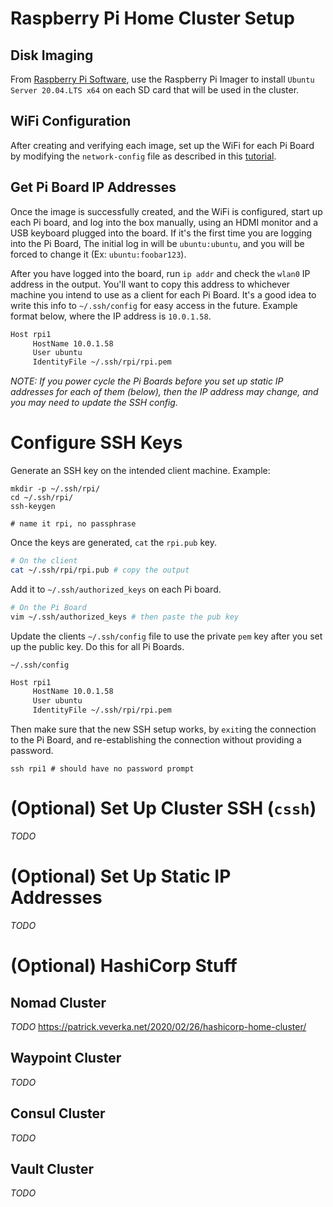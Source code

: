 # Raspberry Pi Home Cluster Setup

## Disk Imaging

From [Raspberry Pi Software](https://www.raspberrypi.org/software/), use the Raspberry Pi Imager to install `Ubuntu Server 20.04.LTS x64` on each SD card that will be used in the cluster.

## WiFi Configuration

After creating and verifying each image, set up the WiFi for each Pi Board by modifying the `network-config` file as described in this [tutorial](https://ubuntu.com/tutorials/how-to-install-ubuntu-on-your-raspberry-pi#3-wifi-or-ethernet).

## Get Pi Board IP Addresses

Once the image is successfully created, and the WiFi is configured, start up each Pi board, and log into the box manually, using an HDMI monitor and a USB keyboard plugged into the board. If it's the first time you are logging into the Pi Board, The initial log in will be `ubuntu:ubuntu`, and you will be forced to change it (Ex: `ubuntu:foobar123`).

After you have logged into the board, run `ip addr` and check the `wlan0` IP address in the output. You'll want to copy this address to whichever machine you intend to use as a client for each Pi Board. It's a good idea to write this info to `~/.ssh/config` for easy access in the future. Example format below, where the IP address is `10.0.1.58`.

```txt
Host rpi1
     HostName 10.0.1.58
     User ubuntu
     IdentityFile ~/.ssh/rpi/rpi.pem
```

_NOTE: If you power cycle the Pi Boards before you set up static IP addresses for each of them (below), then the IP address may change, and you may need to update the SSH config._


# Configure SSH Keys

Generate an SSH key on the intended client machine. Example:

```
mkdir -p ~/.ssh/rpi/
cd ~/.ssh/rpi/
ssh-keygen

# name it rpi, no passphrase
```

Once the keys are generated, `cat` the `rpi.pub` key.

```bash
# On the client
cat ~/.ssh/rpi/rpi.pub # copy the output
```

Add it to `~/.ssh/authorized_keys` on each Pi board.

```bash
# On the Pi Board
vim ~/.ssh/authorized_keys # then paste the pub key
```

Update the clients `~/.ssh/config` file to use the private `pem` key after you set up the public key. Do this for all Pi Boards.

`~/.ssh/config`
```txt
Host rpi1
     HostName 10.0.1.58
     User ubuntu
     IdentityFile ~/.ssh/rpi/rpi.pem
```

Then make sure that the new SSH setup works, by `exit`ing the connection to the Pi Board, and re-establishing the connection without providing a password.

```
ssh rpi1 # should have no password prompt
```

# (Optional) Set Up Cluster SSH (`cssh`)

*TODO*


# (Optional) Set Up Static IP Addresses

*TODO*

# (Optional) HashiCorp Stuff

## Nomad Cluster

*TODO*
https://patrick.veverka.net/2020/02/26/hashicorp-home-cluster/

## Waypoint Cluster

*TODO*

## Consul Cluster

*TODO*

## Vault Cluster

*TODO*


